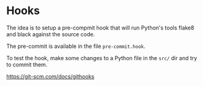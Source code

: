 # Hooks

The idea is to setup a pre-compmit hook that will run Python's tools flake8 and black against the source code.

The pre-commit is available in the file `pre-commit.hook`.

To test the hook, make some changes to a Python file in the `src/` dir and try to commit them.

https://git-scm.com/docs/githooks
